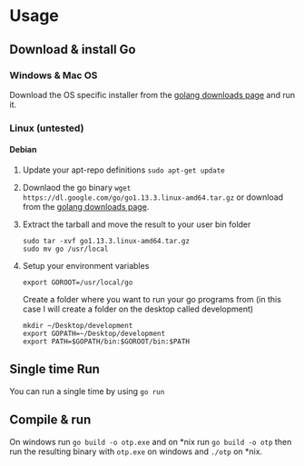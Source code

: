 # Usage

## Download & install Go

### Windows & Mac OS

Download the OS specific installer from the [golang downloads page](https://golang.org/dl/) and run it.



### Linux (untested)

#### Debian

1. Update your apt-repo definitions ```sudo apt-get update```

2. Downlaod the go binary ```wget https://dl.google.com/go/go1.13.3.linux-amd64.tar.gz``` or download from the [golang downloads page](https://golang.org/dl/).

3. Extract the tarball and move the result to your user bin folder
   ```
   sudo tar -xvf go1.13.3.linux-amd64.tar.gz
   sudo mv go /usr/local
   ```
   
4. Setup your environment variables

   ```
   export GOROOT=/usr/local/go
   ```
   Create a folder where you want to run your go programs from (in this case I will create a folder on the desktop called development)
   
   ```
   mkdir ~/Desktop/development
   export GOPATH=~/Desktop/development
   export PATH=$GOPATH/bin:$GOROOT/bin:$PATH
   ```
   
   
   

## Single time Run

You can run a single time by using ```go run```



## Compile & run

On windows run ```go build -o otp.exe``` and on *nix run ```go build -o otp``` then run the resulting binary with ```otp.exe``` on windows and ```./otp``` on *nix.

